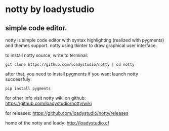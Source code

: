 # notty by loadystudio
## simple code editor.

notty is simple code editor with syntax highlighting (realized with pygments) and themes support.
notty using tkinter to draw graphical user interface.

to install notty source, write to terminal:

```
git clone https://github.com/loadystudio/notty | cd notty
```

after that, you need to install pygments if you want launch notty successfuly:

```
pip install pygments
```

for other info visit notty wiki on github: https://github.com/loadystudio/notty/wiki

for releases: https://github.com/loadystudio/notty/releases

home of the notty and loady: http://loadystudio.cf